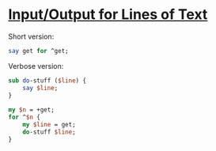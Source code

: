 [1]: https://rosettacode.org/wiki/Input/Output_for_Lines_of_Text

# [Input/Output for Lines of Text][1]

Short version:

```perl
say get for ^get;
```


Verbose version:

```perl
sub do-stuff ($line) {
    say $line;
}
 
my $n = +get;
for ^$n {
    my $line = get;
    do-stuff $line;
}
```